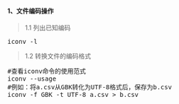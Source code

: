 #### 1、文件编码操作
>1.1 列出已知编码
<pre>
iconv -l
</pre>
>1.2 转换文件的编码格式
<pre class="prettyprint lang-s">
#查看iconv命令的使用范式
iconv --usage
#例如：将a.csv从GBK转化为UTF-8格式后，保存为b.csv
iconv -f GBK -t UTF-8 a.csv > b.csv
</pre>